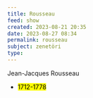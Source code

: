 ```yaml
---
title: Rousseau
feed: show
created: 2023-08-21 20:35
date: 2023-08-27 08:34
permalink: rousseau
subject: zenetöri
type: 
---
```


Jean-Jacques Rousseau

- <mark>1712-1778</mark>